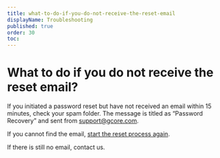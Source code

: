 ```yaml
---
title: what-to-do-if-you-do-not-receive-the-reset-email
displayName: Troubleshooting
published: true
order: 30
toc:
---
```


# What to do if you do not receive the reset email?

If you initiated a password reset but have not received an email within 15 minutes, check your spam folder. The message is titled as “Password Recovery” and sent from [support@gcore.com](mailto:support@gcore.com).

If you cannot find the email, <a href="https://auth.gcore.com/login/forgot-password" target="_blank">start the reset process again</a>.

If there is still no email, contact us.
